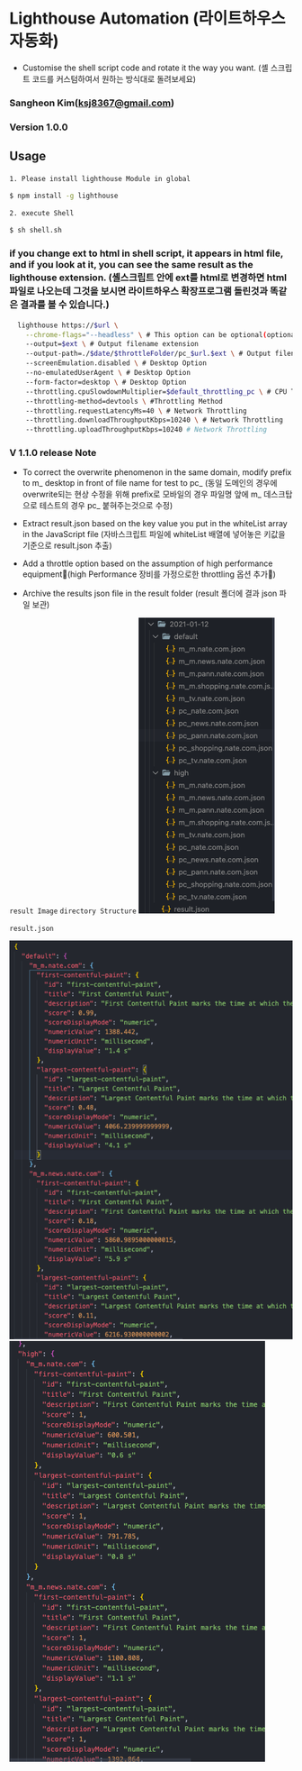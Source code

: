 # Lighthouse Automation (라이트하우스 자동화)

- Customise the shell script code and rotate it the way you want. (셸 스크립트 코드를 커스텀하여서 원하는 방식대로 돌려보세요)

### Sangheon Kim(ksj8367@gmail.com)

### Version 1.0.0

## Usage

`1. Please install lighthouse Module in global`

```bash
$ npm install -g lighthouse
```

`2. execute Shell`

```bash
$ sh shell.sh
```

### if you change ext to html in shell script, it appears in html file, and if you look at it, you can see the same result as the lighthouse extension. (셸스크립트 안에 ext를 html로 변경하면 html파일로 나오는데 그것을 보시면 라이트하우스 확장프로그램 돌린것과 똑같은 결과를 볼 수 있습니다.)

```bash
  lighthouse https://$url \
    --chrome-flags="--headless" \ # This option can be optional(optional : see Chrome Browser)
    --output=$ext \ # Output filename extension
    --output-path=./$date/$throttleFolder/pc_$url.$ext \ # Output filename extension
    --screenEmulation.disabled \ # Desktop Option
    --no-emulatedUserAgent \ # Desktop Option
    --form-factor=desktop \ # Desktop Option
    --throttling.cpuSlowdownMultiplier=$default_throttling_pc \ # CPU Throttling
    --throttling-method=devtools \ #Throttling Method
    --throttling.requestLatencyMs=40 \ # Network Throttling
    --throttling.downloadThroughputKbps=10240 \ # Network Throttling
    --throttling.uploadThroughputKbps=10240 # Network Throttling
```

### V 1.1.0 release Note

- To correct the overwrite phenomenon in the same domain, modify prefix to m\_ desktop in front of file name for test to pc\_ (동일 도메인의 경우에 overwrite되는 현상 수정을 위해 prefix로 모바일의 경우 파일명 앞에 m\_ 데스크탑으로 테스트의 경우 pc\_ 붙혀주는것으로 수정)

- Extract result.json based on the key value you put in the whiteList array in the JavaScript file (자바스크립트 파일에 whiteList 배열에 넣어놓은 키값을 기준으로 result.json 추출)

- Add a throttle option based on the assumption of high performance equipment(high Performance 장비를 가정으로한 throttling 옵션 추가)

- Archive the results json file in the result folder (result 폴더에 결과 json 파일 보관)

`result Image`
`directory Structure`
![](img/sh-01-12-13-58.png)

`result.json`

![](img/sh-01-12-13-59.png)<br />
![](img/sh-01-12-14-00.png)<br />

